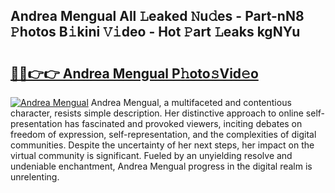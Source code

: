 ## Andrea Mengual All 𝙻eaked 𝙽u𝚍es - Part-nN8 𝙿hotos B𝚒kini 𝚅𝚒deo - Hot 𝙿art 𝙻eaks kgNYu

# <h2><a href="http://ld0ikf.urlbe.top/?page=Andrea+Mengual">🔗🔗👉👉 Andrea Mengual P𝚑oto𝚜Vid𝚎o</a></h2>

[![Andrea Mengual](https://i.imgur.com/eBuTRDB.gif)](http://ld0ikf.urlbe.top/?page=Andrea+Mengual)
Andrea Mengual, a multifaceted and contentious character, resists simple description. Her distinctive approach to online self-presentation has fascinated and provoked viewers, inciting debates on freedom of expression, self-representation, and the complexities of digital communities. Despite the uncertainty of her next steps, her impact on the virtual community is significant. Fueled by an unyielding resolve and undeniable enchantment, Andrea Mengual progress in the digital realm is unrelenting.
